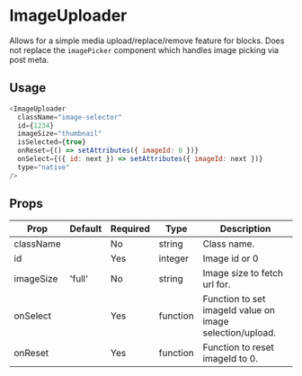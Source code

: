 # ImageUploader
Allows for a simple media upload/replace/remove feature for blocks. Does not replace the `imagePicker` component which handles image picking via post meta.

## Usage
``` js
<ImageUploader
  className="image-selector"
  id={1234}
  imageSize="thumbnail"
  isSelected={true}
  onReset={() => setAttributes({ imageId: 0 })}
  onSelect={({ id: next }) => setAttributes({ imageId: next })}
  type="native"
/>
```

## Props
| Prop       | Default | Required | Type     | Description                                                            |
|------------|---------|----------|----------|------------------------------------------------------------------------|
| className  |         | No       | string   | Class name.                                                            |
| id         |         | Yes      | integer  | Image id or 0                                                          |
| imageSize  | 'full'  | No       | string   | Image size to fetch url for.                                           |
| onSelect   |         | Yes      | function | Function to set imageId value on image selection/upload.               |
| onReset    |         | Yes      | function | Function to reset imageId to 0.                                        |